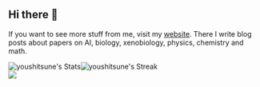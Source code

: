 ## Hi there 👋
If you want to see more stuff from me, visit my [website](https://youshitsune.tech/).
There I write blog posts about papers on AI, biology, xenobiology, physics, chemistry and math.


![youshitsune's Stats](https://github-readme-stats.vercel.app/api?username=youshitsune&theme=vue-dark&show_icons=true&hide_border=true&count_private=false)![youshitsune's Streak](https://github-readme-streak-stats.herokuapp.com/?user=youshitsune&theme=vue-dark&hide_border=true)<br>
<a href="https://www.buymeacoffee.com/youshitsune"><img src="https://img.buymeacoffee.com/button-api/?text=Buy me a book&emoji=📖&slug=youshitsune&button_colour=FFDD00&font_colour=000000&font_family=Cookie&outline_colour=000000&coffee_colour=ffffff" /></a>



